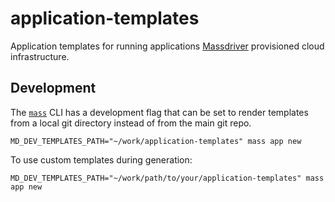 # application-templates

Application templates for running applications [Massdriver](https://massdriver.cloud) provisioned cloud infrastructure.

## Development

The [`mass`](https://github.com/massdriver-cloud/massdriver-cli/) CLI has a development flag that can be set to render templates from a local git directory instead of from the main git repo.

```shell
MD_DEV_TEMPLATES_PATH="~/work/application-templates" mass app new
```

To use custom templates during generation:

```shell
MD_DEV_TEMPLATES_PATH="~/work/path/to/your/application-templates" mass app new
```
